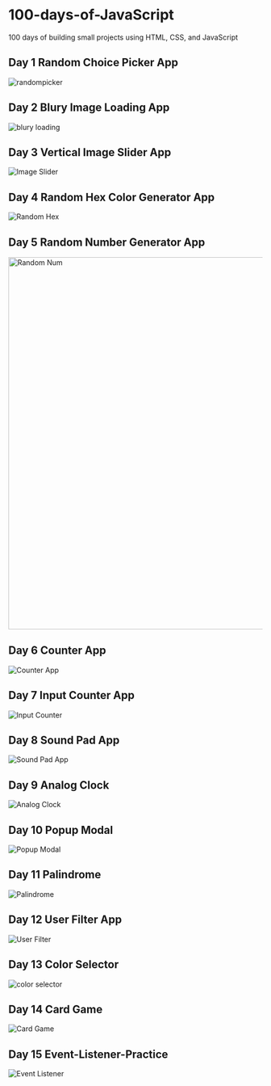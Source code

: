 # 100-days-of-JavaScript

 100 days of building small projects using HTML, CSS, and JavaScript

## Day 1 Random Choice Picker App

![randompicker](https://user-images.githubusercontent.com/64098042/198912755-66857630-1048-4acb-a5e0-600185af621e.png)

## Day 2 Blury Image Loading App

![blury loading](https://user-images.githubusercontent.com/64098042/199121068-042afb03-78aa-4bc7-a6da-1882557fcc5e.png)

## Day 3 Vertical Image Slider App

![Image Slider](https://user-images.githubusercontent.com/64098042/199296238-8fe43804-e8d4-435f-b786-0fdedbe5d742.png)

## Day 4 Random Hex Color Generator App

![Random Hex](https://user-images.githubusercontent.com/64098042/199646289-525dbd60-d908-4086-b721-13f657383ca6.png)

## Day 5 Random Number Generator App

<img width="737" alt="Random Num" src="https://user-images.githubusercontent.com/64098042/199847974-264ac0e4-24da-40fa-b89a-8334268198ae.png">

## Day 6 Counter App

![Counter App](https://user-images.githubusercontent.com/64098042/200127868-04ae34ed-bd15-4f6f-805d-a1ace1070652.png)

## Day 7 Input Counter App

![Input Counter](https://user-images.githubusercontent.com/64098042/200184274-f09fb217-f712-4ca5-9ecd-1c869de4d0d8.png)

## Day 8 Sound Pad App

![Sound Pad App](https://user-images.githubusercontent.com/64098042/200596331-59182cb0-ec2e-49ac-90bf-16bd14b8683e.png)

## Day 9 Analog Clock

![Analog Clock](https://user-images.githubusercontent.com/64098042/200959991-8f588dd4-5a7b-4047-9073-5f78a53771c3.png)

## Day 10 Popup Modal

![Popup Modal](https://user-images.githubusercontent.com/64098042/201255382-1281fb54-6162-4f15-b25e-e2f6592ff945.png)

## Day 11 Palindrome

![Palindrome](https://user-images.githubusercontent.com/64098042/201385672-dfe3fb03-c708-416a-9b2f-629b48472490.png)

## Day 12 User Filter App

![User Filter](https://user-images.githubusercontent.com/64098042/201480072-5c9e7341-dd2f-4254-9d1b-322f7369937d.png)

## Day 13 Color Selector

![color selector](https://user-images.githubusercontent.com/64098042/202069887-5fcc2303-aa73-4a1c-9f90-ec0b95512e5a.png)

## Day 14 Card Game

![Card Game](https://user-images.githubusercontent.com/64098042/202234879-5029d8b7-5f4a-4d15-8ac9-5b9a6272e94a.png)

## Day 15 Event-Listener-Practice

![Event Listener](https://user-images.githubusercontent.com/64098042/202534918-ff5ea7ec-ae5e-4ca9-984a-12381493a230.png)


